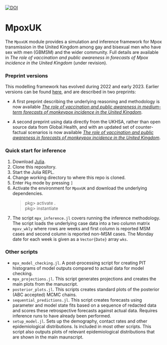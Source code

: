 [![DOI](https://zenodo.org/badge/592849504.svg)](https://zenodo.org/badge/latestdoi/592849504)

# MpoxUK

The `MpoxUK` module provides a simulation and inference framework for Mpox transmission in the United Kingdom among gay and bisexual men who have sex with men (GBMSM) and the wider community. Full details are available in _The role of vaccination and public awareness in forecasts of Mpox incidence in the United Kingdom_ (under revision).

### Preprint versions

This modelling framework has evolved during 2022 and early 2023. Earlier versions can be found [here](https://github.com/SamuelBrand1/MonkeypoxUK), and are described in two preprints:

* A first preprint describing the underlying reasoning and methodology is now available [_The role of vaccination and public awareness in medium-term forecasts of monkeypox incidence in the United Kingdom_](https://www.medrxiv.org/content/10.1101/2022.08.15.22278788v1).

* A second preprint using data directly from the UKHSA, rather than open source data from Global.Health, and with an updated set of counter-factual scenarios is now available [_The role of vaccination and public awareness in forecasts of monkeypox incidence in the United Kingdom_](https://www.researchsquare.com/article/rs-2162921/v1).

### Quick start for inference

1. Download [Julia](https://julialang.org/downloads/).
2. Clone this repository.
3. Start the Julia REPL.
4. Change working directory to where this repo is cloned.
5. Enter `Pkg` mode by pressing `]`
6. Activate the environment for `MpoxUK` and download the underlying dependencies.
    > pkg> activate . \
    > pkg> instantiate
7. The script `mpx_inference.jl` covers running the inference methodology. The script loads the underlying case data into a two column matrix `mpxv_wkly` where rows are weeks and first column is reported MSM cases and second column is reported non-MSM cases. The Monday date for each week is given as a `Vector{Date}` array `wks`.

### Other scripts

* `mpx_model_checking.jl`. A post-processing script for creating PIT histograms of model outputs compared to actual data for model checking.
* `mpx_projections.jl`. This script generates projections and creates the main plots from the manuscript.
* `posterior_plots.jl`. This scripts creates standard plots of the posterior (ABC accepted) MCMC chains.
* `sequential_predictions.jl`. This script creates forecasts using parameter and model state fits based on a sequence of redacted data and scores these retrospective forecasts against actual data. Requires inference runs to have already been performed.
* `setup_model.jl`. Sets up the demography, contact rates and other epidemiological distributions. Is included in most other scripts. This script also outputs plots of relevant epidemiological distributions that are shown in the main maunscript.
